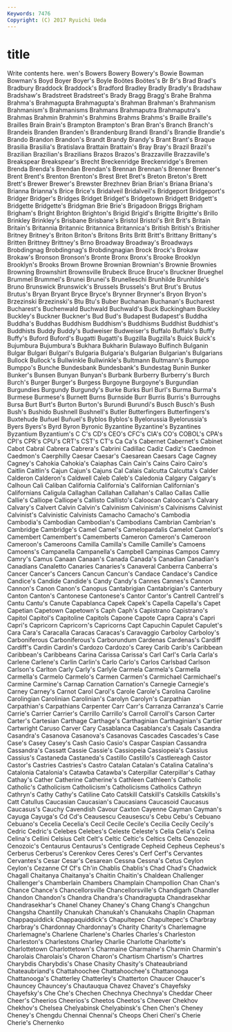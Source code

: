 ```yaml
---
Keywords: 7476 
Copyright: (C) 2017 Ryuichi Ueda
---
```


# title

Write contents here.
wen's Bowers Bowery Bowery's Bowie Bowman
Bowman's Boyd Boyer Boyer's Boyle Boötes Boötes's Br Br's Brad
Brad's Bradbury Braddock Braddock's Bradford Bradley Bradly Bradly's Bradshaw Bradshaw's
Bradstreet Bradstreet's Brady Bragg Bragg's Brahe Brahma Brahma's Brahmagupta Brahmagupta's
Brahman Brahman's Brahmanism Brahmanism's Brahmanisms Brahmans Brahmaputra Brahmaputra's Brahmas Brahmin
Brahmin's Brahmins Brahms Brahms's Braille Braille's Brailles Brain Brain's Brampton
Brampton's Bran Bran's Branch Branch's Brandeis Branden Branden's Brandenburg Brandi
Brandi's Brandie Brandie's Brando Brandon Brandon's Brandt Brandy Brandy's Brant
Brant's Braque Brasilia Brasilia's Bratislava Brattain Brattain's Bray Bray's Brazil
Brazil's Brazilian Brazilian's Brazilians Brazos Brazos's Brazzaville Brazzaville's Breakspear Breakspear's
Brecht Breckenridge Breckenridge's Bremen Brenda Brenda's Brendan Brendan's Brennan Brennan's
Brenner Brenner's Brent Brent's Brenton Brenton's Brest Bret Bret's Breton
Breton's Brett Brett's Brewer Brewer's Brewster Brezhnev Brian Brian's Briana
Briana's Brianna Brianna's Brice Brice's Bridalveil Bridalveil's Bridgeport Bridgeport's Bridger
Bridger's Bridges Bridget Bridget's Bridgetown Bridgett Bridgett's Bridgette Bridgette's Bridgman
Brie Brie's Brigadoon Briggs Brigham Brigham's Bright Brighton Brighton's Brigid
Brigid's Brigitte Brigitte's Brillo Brinkley Brinkley's Brisbane Brisbane's Bristol Bristol's
Brit Brit's Britain Britain's Britannia Britannic Britannica Britannica's British British's
Britisher Britney Britney's Briton Briton's Britons Brits Britt Britt's Brittany
Brittany's Britten Brittney Brittney's Brno Broadway Broadway's Broadways Brobdingnag Brobdingnag's
Brobdingnagian Brock Brock's Brokaw Brokaw's Bronson Bronson's Bronte Bronx Bronx's
Brooke Brooklyn Brooklyn's Brooks Brown Browne Brownian Brownian's Brownie Brownies
Browning Brownshirt Brownsville Brubeck Bruce Bruce's Bruckner Brueghel Brummel Brummel's
Brunei Brunei's Brunelleschi Brunhilde Brunhilde's Bruno Brunswick Brunswick's Brussels Brussels's
Brut Brut's Brutus Brutus's Bryan Bryant Bryce Bryce's Brynner Brynner's
Bryon Bryon's Brzezinski Brzezinski's Btu Btu's Buber Buchanan Buchanan's Bucharest
Bucharest's Buchenwald Buchwald Buchwald's Buck Buckingham Buckley Buckley's Buckner Buckner's
Bud Bud's Budapest Budapest's Buddha Buddha's Buddhas Buddhism Buddhism's Buddhisms
Buddhist Buddhist's Buddhists Buddy Buddy's Budweiser Budweiser's Buffalo Buffalo's Buffy
Buffy's Buford Buford's Bugatti Bugatti's Bugzilla Bugzilla's Buick Buick's Bujumbura
Bujumbura's Bukhara Bukharin Bulawayo Bulfinch Bulganin Bulgar Bulgari Bulgari's Bulgaria
Bulgaria's Bulgarian Bulgarian's Bulgarians Bullock Bullock's Bullwinkle Bullwinkle's Bultmann Bultmann's
Bumppo Bumppo's Bunche Bundesbank Bundesbank's Bundestag Bunin Bunker Bunker's Bunsen
Bunyan Bunyan's Burbank Burberry Burberry's Burch Burch's Burger Burger's Burgess
Burgoyne Burgoyne's Burgundian Burgundies Burgundy Burgundy's Burke Burks Burl Burl's
Burma Burma's Burmese Burmese's Burnett Burns Burnside Burr Burris Burris's
Burroughs Bursa Burt Burt's Burton Burton's Burundi Burundi's Busch Busch's
Bush Bush's Bushido Bushnell Bushnell's Butler Butterfingers Butterfingers's Buxtehude Buñuel
Buñuel's Byblos Byblos's Byelorussia Byelorussia's Byers Byers's Byrd Byron Byronic
Byzantine Byzantine's Byzantines Byzantium Byzantium's C C's CD's CEO's CFC's
CIA's CO's COBOL's CPA's CPI's CPR's CPU's CRT's CST's CT's
Ca Ca's Cabernet Cabernet's Cabinet Cabot Cabral Cabrera Cabrera's Cabrini
Cadillac Cadiz Cadiz's Caedmon Caedmon's Caerphilly Caesar Caesar's Caesarean Caesars
Cage Cagney Cagney's Cahokia Cahokia's Caiaphas Cain Cain's Cains Cairo
Cairo's Caitlin Caitlin's Cajun Cajun's Cajuns Cal Calais Calcutta Calcutta's
Calder Calderon Calderon's Caldwell Caleb Caleb's Caledonia Calgary Calgary's Calhoun
Cali Caliban California California's Californian Californian's Californians Caligula Callaghan Callahan
Callahan's Callao Callas Callie Callie's Calliope Calliope's Callisto Callisto's Caloocan
Caloocan's Calvary Calvary's Calvert Calvin Calvin's Calvinism Calvinism's Calvinisms Calvinist
Calvinist's Calvinistic Calvinists Camacho Camacho's Cambodia Cambodia's Cambodian Cambodian's Cambodians
Cambrian Cambrian's Cambridge Cambridge's Camel Camel's Camelopardalis Camelot Camelot's Camembert
Camembert's Camemberts Cameron Cameron's Cameroon Cameroon's Cameroons Camilla Camilla's Camille
Camille's Camoens Camoens's Campanella Campanella's Campbell Campinas Campos Camry Camry's
Camus Canaan Canaan's Canada Canada's Canadian Canadian's Canadians Canaletto Canaries
Canaries's Canaveral Canberra Canberra's Cancer Cancer's Cancers Cancun Cancun's Candace
Candace's Candice Candice's Candide Candide's Candy Candy's Cannes Cannes's Cannon
Cannon's Canon Canon's Canopus Cantabrigian Cantabrigian's Canterbury Canton Canton's Cantonese
Cantonese's Cantor Cantor's Cantrell Cantrell's Cantu Cantu's Canute Capablanca Capek
Capek's Capella Capella's Capet Capetian Capetown Capetown's Caph Caph's Capistrano
Capistrano's Capitol Capitol's Capitoline Capitols Capone Capote Capra Capra's Capri
Capri's Capricorn Capricorn's Capricorns Capt Capuchin Capulet Capulet's Cara Cara's
Caracalla Caracas Caracas's Caravaggio Carboloy Carboloy's Carboniferous Carboniferous's Carborundum Cardenas
Cardenas's Cardiff Cardiff's Cardin Cardin's Cardozo Cardozo's Carey Carib Carib's
Caribbean Caribbean's Caribbeans Carina Carissa Carissa's Carl Carl's Carla Carla's
Carlene Carlene's Carlin Carlin's Carlo Carlo's Carlos Carlsbad Carlson Carlson's
Carlton Carly Carly's Carlyle Carmela Carmela's Carmella Carmella's Carmelo Carmelo's
Carmen Carmen's Carmichael Carmichael's Carmine Carmine's Carnap Carnation Carnation's Carnegie
Carnegie's Carney Carney's Carnot Carol Carol's Carole Carole's Carolina Caroline
Carolingian Carolinian Carolinian's Carolyn Carolyn's Carpathian Carpathian's Carpathians Carpenter Carr
Carr's Carranza Carranza's Carrie Carrie's Carrier Carrier's Carrillo Carrillo's Carroll
Carroll's Carson Carter Carter's Cartesian Carthage Carthage's Carthaginian Carthaginian's Cartier
Cartwright Caruso Carver Cary Casablanca Casablanca's Casals Casandra Casandra's Casanova
Casanova's Casanovas Cascades Cascades's Case Case's Casey Casey's Cash Casio
Casio's Caspar Caspian Cassandra Cassandra's Cassatt Cassie Cassie's Cassiopeia Cassiopeia's
Cassius Cassius's Castaneda Castaneda's Castillo Castillo's Castlereagh Castor Castor's Castries
Castries's Castro Catalan Catalan's Catalina Catalina's Catalonia Catalonia's Catawba Catawba's
Caterpillar Caterpillar's Cathay Cathay's Cather Catherine Catherine's Cathleen Cathleen's Catholic
Catholic's Catholicism Catholicism's Catholicisms Catholics Cathryn Cathryn's Cathy Cathy's Catiline
Cato Catskill Catskill's Catskills Catskills's Catt Catullus Caucasian Caucasian's Caucasians
Caucasoid Caucasus Caucasus's Cauchy Cavendish Cavour Caxton Cayenne Cayman Cayman's
Cayuga Cayuga's Cd Cd's Ceausescu Ceausescu's Cebu Cebu's Cebuano Cebuano's
Cecelia Cecelia's Cecil Cecile Cecile's Cecilia Cecily Cecily's Cedric Cedric's
Celebes Celebes's Celeste Celeste's Celia Celia's Celina Celina's Cellini Celsius
Celt Celt's Celtic Celtic's Celtics Celts Cenozoic Cenozoic's Centaurus Centaurus's
Centigrade Cepheid Cepheus Cepheus's Cerberus Cerberus's Cerenkov Ceres Ceres's Cerf
Cerf's Cervantes Cervantes's Cesar Cesar's Cesarean Cessna Cessna's Cetus Ceylon
Ceylon's Cezanne Cf Cf's Ch'in Chablis Chablis's Chad Chad's Chadwick
Chagall Chaitanya Chaitanya's Chaitin Chaitin's Chaldean Challenger Challenger's Chamberlain Chambers
Champlain Champollion Chan Chan's Chance Chance's Chancellorsville Chancellorsville's Chandigarh Chandler
Chandon Chandon's Chandra Chandra's Chandragupta Chandrasekhar Chandrasekhar's Chanel Chaney Chaney's
Chang Chang's Changchun Changsha Chantilly Chanukah Chanukah's Chanukahs Chaplin Chapman
Chappaquiddick Chappaquiddick's Chapultepec Chapultepec's Charbray Charbray's Chardonnay Chardonnay's Charity Charity's
Charlemagne Charlemagne's Charlene Charlene's Charles Charles's Charleston Charleston's Charlestons Charley
Charlie Charlotte Charlotte's Charlottetown Charlottetown's Charmaine Charmaine's Charmin Charmin's Charolais
Charolais's Charon Charon's Chartism Chartism's Chartres Charybdis Charybdis's Chase Chasity
Chasity's Chateaubriand Chateaubriand's Chattahoochee Chattahoochee's Chattanooga Chattanooga's Chatterley Chatterley's Chatterton
Chaucer Chaucer's Chauncey Chauncey's Chautauqua Chavez Chavez's Chayefsky Chayefsky's Che
Che's Chechen Chechnya Chechnya's Cheddar Cheer Cheer's Cheerios Cheerios's Cheetos
Cheetos's Cheever Chekhov Chekhov's Chelsea Chelyabinsk Chelyabinsk's Chen Chen's Cheney
Cheney's Chengdu Chennai Chennai's Cheops Cheri Cheri's Cherie Cherie's Chernenko

